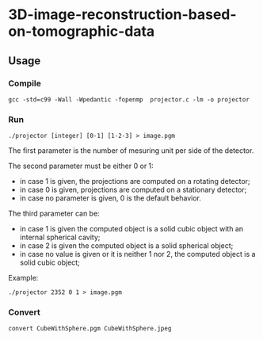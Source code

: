 # 3D-image-reconstruction-based-on-tomographic-data
## Usage
### Compile  
    gcc -std=c99 -Wall -Wpedantic -fopenmp  projector.c -lm -o projector
### Run
    ./projector [integer] [0-1] [1-2-3] > image.pgm

The first parameter is the number of mesuring unit per side of the detector.

The second parameter must be either 0 or 1: 
* in case 1 is given, the projections are computed on a rotating detector;
* in case 0 is given, projections are computed on a stationary detector;
* in case no parameter is given, 0 is the default behavior.

The third parameter can be:
* in case 1 is given the computed object is a solid cubic object with an internal spherical cavity;
* in case 2 is given the computed object is a solid spherical object;
* in case no value is given or it is neither 1 nor 2, the computed object is a solid cubic object;

Example:

    ./projector 2352 0 1 > image.pgm
### Convert
    convert CubeWithSphere.pgm CubeWithSphere.jpeg
